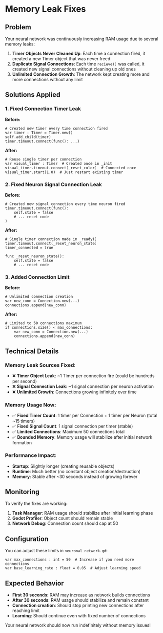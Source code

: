 # Memory Leak Fixes

## Problem
Your neural network was continuously increasing RAM usage due to several memory leaks:

1. **Timer Objects Never Cleaned Up**: Each time a connection fired, it created a new Timer object that was never freed
2. **Duplicate Signal Connections**: Each time `recieve()` was called, it created new signal connections without cleaning up old ones
3. **Unlimited Connection Growth**: The network kept creating more and more connections without any limit

## Solutions Applied

### 1. **Fixed Connection Timer Leak**
**Before:**
```gdscript
# Created new timer every time connection fired
var timer : Timer = Timer.new()
self.add_child(timer)
timer.timeout.connect(func(): ...)
```

**After:**
```gdscript
# Reuse single timer per connection
var visual_timer : Timer  # Created once in _init
visual_timer.timeout.connect(_reset_color)  # Connected once
visual_timer.start(1.0)  # Just restart existing timer
```

### 2. **Fixed Neuron Signal Connection Leak**
**Before:**
```gdscript
# Created new signal connection every time neuron fired
timer.timeout.connect(func(): 
    self.state = false
    # ... reset code
)
```

**After:**
```gdscript
# Single timer connection made in _ready()
timer.timeout.connect(_reset_neuron_state)
timer_connected = true

func _reset_neuron_state():
    self.state = false
    # ... reset code
```

### 3. **Added Connection Limit**
**Before:**
```gdscript
# Unlimited connection creation
var new_conn = Connection.new(...)
connections.append(new_conn)
```

**After:**
```gdscript
# Limited to 50 connections maximum
if connections.size() < max_connections:
    var new_conn = Connection.new(...)
    connections.append(new_conn)
```

## Technical Details

### **Memory Leak Sources Fixed:**
- ❌ **Timer Object Leak**: ~1 Timer per connection fire (could be hundreds per second)
- ❌ **Signal Connection Leak**: ~1 signal connection per neuron activation
- ❌ **Unlimited Growth**: Connections growing infinitely over time

### **Memory Usage Now:**
- ✅ **Fixed Timer Count**: 1 timer per Connection + 1 timer per Neuron (total ~15 timers)
- ✅ **Fixed Signal Count**: 1 signal connection per timer (stable)
- ✅ **Limited Connections**: Maximum 50 connections total
- ✅ **Bounded Memory**: Memory usage will stabilize after initial network formation

### **Performance Impact:**
- **Startup**: Slightly longer (creating reusable objects)
- **Runtime**: Much better (no constant object creation/destruction)
- **Memory**: Stable after ~30 seconds instead of growing forever

## Monitoring

To verify the fixes are working:

1. **Task Manager**: RAM usage should stabilize after initial learning phase
2. **Godot Profiler**: Object count should remain stable
3. **Network Debug**: Connection count should cap at 50

## Configuration

You can adjust these limits in `neuronal_network.gd`:

```gdscript
var max_connections : int = 50  # Increase if you need more connections
var base_learning_rate : float = 0.05  # Adjust learning speed
```

## Expected Behavior

- **First 30 seconds**: RAM may increase as network builds connections
- **After 30 seconds**: RAM usage should stabilize and remain constant
- **Connection creation**: Should stop printing new connections after reaching limit
- **Learning**: Should continue even with fixed number of connections

Your neural network should now run indefinitely without memory issues!
